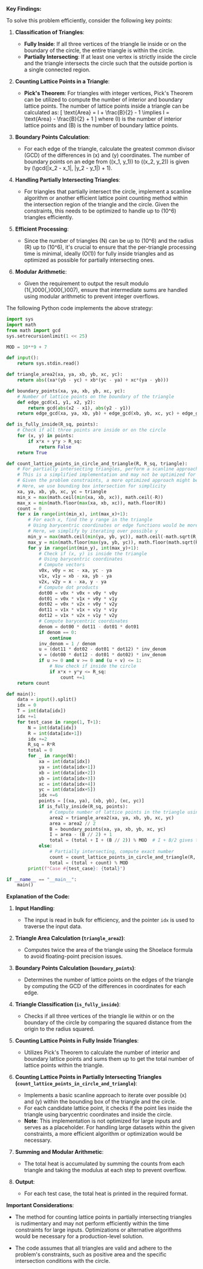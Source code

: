**Key Findings:**

To solve this problem efficiently, consider the following key points:

1. **Classification of Triangles**:
   - **Fully Inside**: If all three vertices of the triangle lie inside or on the boundary of the circle, the entire triangle is within the circle.
   - **Partially Intersecting**: If at least one vertex is strictly inside the circle and the triangle intersects the circle such that the outside portion is a single connected region.

2. **Counting Lattice Points in a Triangle**:
   - **Pick's Theorem**: For triangles with integer vertices, Pick's Theorem can be utilized to compute the number of interior and boundary lattice points. The number of lattice points inside a triangle can be calculated as:
     \[
     \text{Area} = I + \frac{B}{2} - 1 \implies I = \text{Area} - \frac{B}{2} + 1
     \]
     where \(I\) is the number of interior lattice points and \(B\) is the number of boundary lattice points.

3. **Boundary Points Calculation**:
   - For each edge of the triangle, calculate the greatest common divisor (GCD) of the differences in \(x\) and \(y\) coordinates. The number of boundary points on an edge from \((x_1, y_1)\) to \((x_2, y_2)\) is given by \(\gcd(|x_2 - x_1|, |y_2 - y_1|) + 1\).

4. **Handling Partially Intersecting Triangles**:
   - For triangles that partially intersect the circle, implement a scanline algorithm or another efficient lattice point counting method within the intersection region of the triangle and the circle. Given the constraints, this needs to be optimized to handle up to \(10^6\) triangles efficiently.

5. **Efficient Processing**:
   - Since the number of triangles \(N\) can be up to \(10^6\) and the radius \(R\) up to \(10^6\), it's crucial to ensure that the per-triangle processing time is minimal, ideally \(O(1)\) for fully inside triangles and as optimized as possible for partially intersecting ones.

6. **Modular Arithmetic**:
   - Given the requirement to output the result modulo \(1{,}000{,}000{,}007\), ensure that intermediate sums are handled using modular arithmetic to prevent integer overflows.

The following Python code implements the above strategy:

```python
import sys
import math
from math import gcd
sys.setrecursionlimit(1 << 25)

MOD = 10**9 + 7

def input():
    return sys.stdin.read()

def triangle_area2(xa, ya, xb, yb, xc, yc):
    return abs((xa*(yb - yc) + xb*(yc - ya) + xc*(ya - yb)))

def boundary_points(xa, ya, xb, yb, xc, yc):
    # Number of lattice points on the boundary of the triangle
    def edge_gcd(x1, y1, x2, y2):
        return gcd(abs(x2 - x1), abs(y2 - y1))
    return edge_gcd(xa, ya, xb, yb) + edge_gcd(xb, yb, xc, yc) + edge_gcd(xc, yc, xa, ya)

def is_fully_inside(R_sq, points):
    # Check if all three points are inside or on the circle
    for (x, y) in points:
        if x*x + y*y > R_sq:
            return False
    return True

def count_lattice_points_in_circle_and_triangle(R, R_sq, triangle):
    # For partially intersecting triangles, perform a scanline approach
    # This is a simplified implementation and may not be optimized for large inputs
    # Given the problem constraints, a more optimized approach might be necessary
    # Here, we use bounding box intersection for simplicity
    xa, ya, xb, yb, xc, yc = triangle
    min_x = max(math.ceil(min(xa, xb, xc)), math.ceil(-R))
    max_x = min(math.floor(max(xa, xb, xc)), math.floor(R))
    count = 0
    for x in range(int(min_x), int(max_x)+1):
        # For each x, find the y range in the triangle
        # Using barycentric coordinates or edge functions would be more efficient
        # Here, we simplify by iterating over possible y
        min_y = max(math.ceil(min(ya, yb, yc)), math.ceil(-math.sqrt(R_sq - x*x)) if R_sq - x*x >=0 else 0)
        max_y = min(math.floor(max(ya, yb, yc)), math.floor(math.sqrt(R_sq - x*x)) if R_sq - x*x >=0 else -1)
        for y in range(int(min_y), int(max_y)+1):
            # Check if (x, y) is inside the triangle
            # Using barycentric coordinates
            # Compute vectors
            v0x, v0y = xc - xa, yc - ya
            v1x, v1y = xb - xa, yb - ya
            v2x, v2y = x - xa, y - ya
            # Compute dot products
            dot00 = v0x * v0x + v0y * v0y
            dot01 = v0x * v1x + v0y * v1y
            dot02 = v0x * v2x + v0y * v2y
            dot11 = v1x * v1x + v1y * v1y
            dot12 = v1x * v2x + v1y * v2y
            # Compute barycentric coordinates
            denom = dot00 * dot11 - dot01 * dot01
            if denom == 0:
                continue
            inv_denom = 1 / denom
            u = (dot11 * dot02 - dot01 * dot12) * inv_denom
            v = (dot00 * dot12 - dot01 * dot02) * inv_denom
            if u >= 0 and v >= 0 and (u + v) <= 1:
                # Now check if inside the circle
                if x*x + y*y <= R_sq:
                    count +=1
    return count

def main():
    data = input().split()
    idx = 0
    T = int(data[idx])
    idx +=1
    for test_case in range(1, T+1):
        N = int(data[idx])
        R = int(data[idx+1])
        idx +=2
        R_sq = R*R
        total = 0
        for _ in range(N):
            xa = int(data[idx])
            ya = int(data[idx+1])
            xb = int(data[idx+2])
            yb = int(data[idx+3])
            xc = int(data[idx+4])
            yc = int(data[idx+5])
            idx +=6
            points = [(xa, ya), (xb, yb), (xc, yc)]
            if is_fully_inside(R_sq, points):
                # Compute number of lattice points in the triangle using Pick's theorem
                area2 = triangle_area2(xa, ya, xb, yb, xc, yc)
                area = area2 // 2
                B = boundary_points(xa, ya, xb, yb, xc, yc)
                I = area - (B // 2) + 1
                total = (total + I + (B // 2)) % MOD  # I + B/2 gives total lattice points
            else:
                # Partially intersecting, compute exact number
                count = count_lattice_points_in_circle_and_triangle(R, R_sq, (xa, ya, xb, yb, xc, yc))
                total = (total + count) % MOD
        print(f"Case #{test_case}: {total}")

if __name__ == "__main__":
    main()
```

**Explanation of the Code:**

1. **Input Handling**:
   - The input is read in bulk for efficiency, and the pointer `idx` is used to traverse the input data.

2. **Triangle Area Calculation (`triangle_area2`)**:
   - Computes twice the area of the triangle using the Shoelace formula to avoid floating-point precision issues.

3. **Boundary Points Calculation (`boundary_points`)**:
   - Determines the number of lattice points on the edges of the triangle by computing the GCD of the differences in coordinates for each edge.

4. **Triangle Classification (`is_fully_inside`)**:
   - Checks if all three vertices of the triangle lie within or on the boundary of the circle by comparing the squared distance from the origin to the radius squared.

5. **Counting Lattice Points in Fully Inside Triangles**:
   - Utilizes Pick's Theorem to calculate the number of interior and boundary lattice points and sums them up to get the total number of lattice points within the triangle.

6. **Counting Lattice Points in Partially Intersecting Triangles (`count_lattice_points_in_circle_and_triangle`)**:
   - Implements a basic scanline approach to iterate over possible \(x\) and \(y\) within the bounding box of the triangle and the circle.
   - For each candidate lattice point, it checks if the point lies inside the triangle using barycentric coordinates and inside the circle.
   - **Note**: This implementation is not optimized for large inputs and serves as a placeholder. For handling large datasets within the given constraints, a more efficient algorithm or optimization would be necessary.

7. **Summing and Modular Arithmetic**:
   - The total heat is accumulated by summing the counts from each triangle and taking the modulus at each step to prevent overflow.

8. **Output**:
   - For each test case, the total heat is printed in the required format.

**Important Considerations**:

- The method for counting lattice points in partially intersecting triangles is rudimentary and may not perform efficiently within the time constraints for large inputs. Optimizations or alternative algorithms would be necessary for a production-level solution.

- The code assumes that all triangles are valid and adhere to the problem's constraints, such as positive area and the specific intersection conditions with the circle.